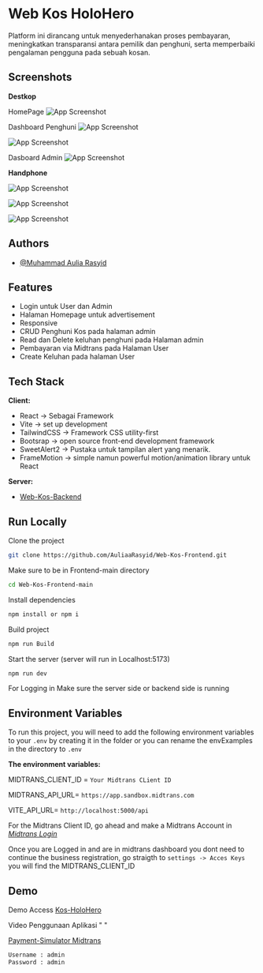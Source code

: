
# Web Kos HoloHero

Platform ini dirancang untuk menyederhanakan proses pembayaran, meningkatkan transparansi antara pemilik dan penghuni, serta memperbaiki pengalaman pengguna pada sebuah kosan.


## Screenshots
**Destkop**

HomePage
![App Screenshot](https://i.imgur.com/6KO5WUP.jpeg)

Dashboard Penghuni
![App Screenshot](https://i.imgur.com/vAqUTOX.png)

![App Screenshot](https://i.imgur.com/Sxw4wiF.png)

Dasboard Admin
![App Screenshot](https://i.imgur.com/UT4xhTH.png)

**Handphone**

![App Screenshot](https://i.imgur.com/I5QzExs.png)

![App Screenshot](https://i.imgur.com/FtPdEr8.png)

![App Screenshot](https://i.imgur.com/JK6c90s.png)







## Authors

- [@Muhammad Aulia Rasyid](https://github.com/AuliaaRasyid)


## Features

- Login untuk User dan Admin
- Halaman Homepage untuk advertisement
- Responsive
- CRUD Penghuni Kos pada halaman admin
- Read dan Delete keluhan penghuni pada Halaman admin
- Pembayaran via Midtrans pada Halaman User
- Create Keluhan pada halaman User



## Tech Stack

**Client:** 
- React -> Sebagai Framework
- Vite -> set up development
- TailwindCSS -> Framework CSS utility-first
- Bootsrap -> open source front-end development framework
- SweetAlert2 -> Pustaka untuk tampilan alert yang menarik.
- FrameMotion -> simple namun powerful motion/animation library untuk React

**Server:**
- [Web-Kos-Backend](https://github.com/AuliaaRasyid/web-kos-backend)

## Run Locally

Clone the project

```bash
git clone https://github.com/AuliaaRasyid/Web-Kos-Frontend.git
```

Make sure to be in Frontend-main directory

```bash
cd Web-Kos-Frontend-main
```

Install dependencies

```bash
npm install or npm i
```
Build project

```bash
npm run Build
```

Start the server (server will run in Localhost:5173)

```bash
npm run dev
```

For Logging in Make sure the server side or backend side is running


## Environment Variables

To run this project, you will need to add the following environment variables to your `.env` by creating it in the folder or you can rename the envExamples in the directory to `.env`


**The environment variables:**

MIDTRANS_CLIENT_ID = `Your Midtrans CLient ID`

MIDTRANS_API_URL= `https://app.sandbox.midtrans.com`

VITE_API_URL= `http://localhost:5000/api`


For the Midtrans Client ID, go ahead and make a Midtrans Account in *[Midtrans Login](https://dashboard.midtrans.com/login)*

Once you are Logged in and are in midtrans dashboard you dont need to continue the business registration, go straigth to 
`settings -> Acces Keys`
you will find the MIDTRANS_CLIENT_ID


## Demo

Demo Access
[Kos-HoloHero](https://web-kosann.vercel.app)

Video Penggunaan Aplikasi
" "

[Payment-Simulator Midtrans](https://simulator.sandbox.midtrans.com)

```bash
Username : admin
Password : admin
```
